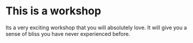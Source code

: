 # This is a workshop

Its a very exciting workshop that you will absolutely love.  It will give you a sense of bliss you have never experienced before.
